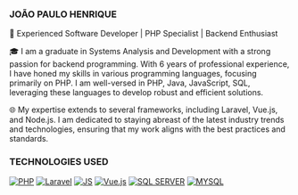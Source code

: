### JOÃO PAULO HENRIQUE

🚀 Experienced Software Developer | PHP Specialist | Backend Enthusiast

🎓 I am a graduate in Systems Analysis and Development with a strong passion for backend programming. With 6 years of professional experience, I have honed my skills in various programming languages, focusing primarily on PHP. I am well-versed in PHP, Java, JavaScript, SQL, leveraging these languages to develop robust and efficient solutions.

🌐 My expertise extends to several frameworks, including Laravel, Vue.js, and Node.js. I am dedicated to staying abreast of the latest industry trends and technologies, ensuring that my work aligns with the best practices and standards.

### TECHNOLOGIES USED

[![PHP](https://img.shields.io/badge/PHP-777BB4?style=for-the-badge&logo=php&logoColor=white)]()
[![Laravel](https://img.shields.io/badge/laravel-%23FF2D20.svg?style=for-the-badge&logo=laravel&logoColor=white)]()
[![JS](https://img.shields.io/badge/JavaScript-F7DF1E?style=for-the-badge&logo=javascript&logoColor=black)]()
[![Vue.js](https://img.shields.io/badge/MySQL-00000F?style=for-the-badge&logo=mysql&logoColor=white)]()
[![SQL SERVER](https://img.shields.io/badge/Microsoft_SQL_Server-CC2927?style=for-the-badge&logo=microsoft-sql-server&logoColor=white)]()
[![MYSQL](https://img.shields.io/badge/MySQL-00000F?style=for-the-badge&logo=mysql&logoColor=white)]()

![]()
